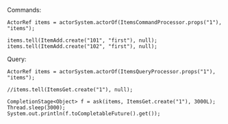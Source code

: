 Commands:

    ActorRef items = actorSystem.actorOf(ItemsCommandProcessor.props("1"), "items");

    items.tell(ItemAdd.create("101", "first"), null);
    items.tell(ItemAdd.create("102", "first"), null);
    
Query:
    
    ActorRef items = actorSystem.actorOf(ItemsQueryProcessor.props("1"), "items");
    
    //items.tell(ItemsGet.create("1"), null);
    
    CompletionStage<Object> f = ask(items, ItemsGet.create("1"), 3000L);
    Thread.sleep(3000);
    System.out.println(f.toCompletableFuture().get());
    